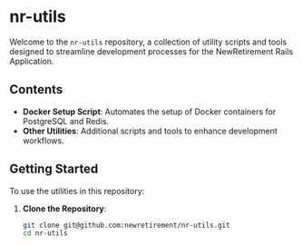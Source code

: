 # nr-utils

Welcome to the `nr-utils` repository, a collection of utility scripts and tools designed to streamline development processes for the NewRetirement Rails Application.

## Contents

- **Docker Setup Script**: Automates the setup of Docker containers for PostgreSQL and Redis.
- **Other Utilities**: Additional scripts and tools to enhance development workflows.

## Getting Started

To use the utilities in this repository:

1. **Clone the Repository**:
   ```bash
   git clone git@github.com:newretirement/nr-utils.git
   cd nr-utils
